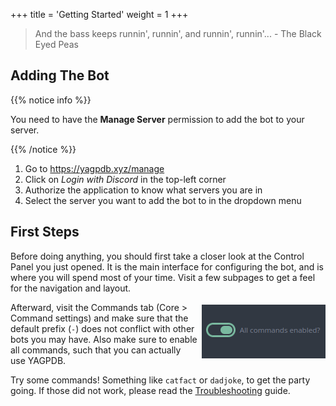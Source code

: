 +++
title = 'Getting Started'
weight = 1
+++

> And the bass keeps runnin', runnin', and runnin', runnin'... - The Black Eyed Peas

## Adding The Bot

{{% notice info %}}

You need to have the **Manage Server** permission to add the bot to your server.

{{% /notice %}}

1. Go to <https://yagpdb.xyz/manage>
2. Click on *Login with Discord* in the top-left corner
3. Authorize the application to know what servers you are in
4. Select the server you want to add the bot to in the dropdown menu

## First Steps

Before doing anything, you should first take a closer look at the Control Panel you just opened. It is the main
interface for configuring the bot, and is where you will spend most of your time. Visit a few subpages to get a feel for
the navigation and layout.

<!-- Yes, this is hacky. No, I don't know of a better way. -->
<div style="float: right; margin-left: 7px; margin-top: -10px;">

![All commands enabled. A green switch with the button on the right is shown. Further right of said switch is the label.](all_commands_enabled.png?classes=right)

</div>

Afterward, visit the Commands tab (Core > Command settings) and make sure that the default prefix (`-`) does not
conflict with other bots you may have. Also make sure to enable all commands, such that you can actually use YAGPDB.

Try some commands! Something like `catfact` or `dadjoke`, to get the party going.
If those did not work, please read the [Troubleshooting](troubleshooting) guide.
